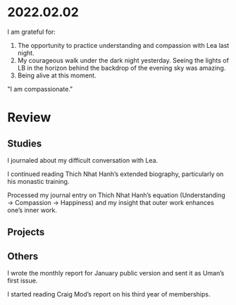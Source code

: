 # 2022.02.02

I am grateful for:

1. The opportunity to practice understanding and compassion with Lea last night.
2. My courageous walk under the dark night yesterday. Seeing the lights of LB in the horizon behind the backdrop of the evening sky was amazing.
3. Being alive at this moment.

"I am compassionate."

# Review

## Studies

I journaled about my difficult conversation with Lea.

I continued reading Thich Nhat Hanh’s extended biography, particularly on his monastic training.

Processed my journal entry on Thich Nhat Hanh’s equation (Understanding → Compassion → Happiness) and my insight that outer work enhances one’s inner work.

## Projects

## Others

I wrote the monthly report for January public version and sent it as Uman’s first issue.

I started reading Craig Mod’s report on his third year of memberships.

